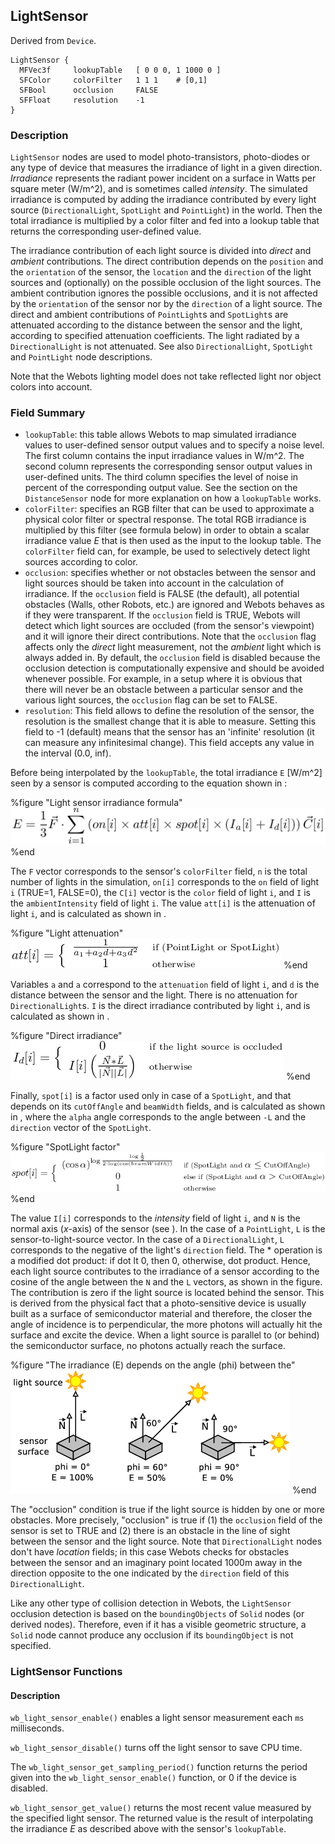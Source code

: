 ## LightSensor

Derived from `Device`.


```
LightSensor {
  MFVec3f     lookupTable   [ 0 0 0, 1 1000 0 ]
  SFColor     colorFilter   1 1 1    # [0,1]
  SFBool      occlusion     FALSE
  SFFloat     resolution    -1
}
```

### Description

`LightSensor` nodes are used to model photo-transistors, photo-diodes or any
type of device that measures the irradiance of light in a given direction.
*Irradiance* represents the radiant power incident on a surface in Watts per
square meter (W/m^2), and is sometimes called *intensity*. The simulated
irradiance is computed by adding the irradiance contributed by every light
source (`DirectionalLight`, `SpotLight` and `PointLight`) in the world. Then the
total irradiance is multiplied by a color filter and fed into a lookup table
that returns the corresponding user-defined value.

The irradiance contribution of each light source is divided into *direct* and
*ambient* contributions. The direct contribution depends on the `position` and
the `orientation` of the sensor, the `location` and the `direction` of the light
sources and (optionally) on the possible occlusion of the light sources. The
ambient contribution ignores the possible occlusions, and it is not affected by
the `orientation` of the sensor nor by the `direction` of a light source. The
direct and ambient contributions of `PointLight`s and `SpotLight`s are
attenuated according to the distance between the sensor and the light, according
to specified attenuation coefficients. The light radiated by a
`DirectionalLight` is not attenuated. See also `DirectionalLight`, `SpotLight`
and `PointLight` node descriptions.

Note that the Webots lighting model does not take reflected light nor object
colors into account.

### Field Summary

- `lookupTable`: this table allows Webots to map simulated irradiance values to user-defined sensor output values and to specify a noise level. The first column contains the input irradiance values in W/m^2. The second column represents the corresponding sensor output values in user-defined units. The third column specifies the level of noise in percent of the corresponding output value. See the section on the `DistanceSensor` node for more explanation on how a `lookupTable` works.
- `colorFilter`: specifies an RGB filter that can be used to approximate a physical color filter or spectral response. The total RGB irradiance is multiplied by this filter (see formula below) in order to obtain a scalar irradiance value *E* that is then used as the input to the lookup table. The `colorFilter` field can, for example, be used to selectively detect light sources according to color.
- `occlusion`: specifies whether or not obstacles between the sensor and light sources should be taken into account in the calculation of irradiance. If the `occlusion` field is FALSE (the default), all potential obstacles (Walls, other Robots, etc.) are ignored and Webots behaves as if they were transparent. If the `occlusion` field is TRUE, Webots will detect which light sources are occluded (from the sensor's viewpoint) and it will ignore their direct contributions. Note that the `occlusion` flag affects only the *direct* light measurement, not the *ambient* light which is always added in. By default, the `occlusion` field is disabled because the occlusion detection is computationally expensive and should be avoided whenever possible. For example, in a setup where it is obvious that there will never be an obstacle between a particular sensor and the various light sources, the `occlusion` flag can be set to FALSE.
- `resolution`: This field allows to define the resolution of the sensor, the resolution is the smallest change that it is able to measure. Setting this field to -1 (default) means that the sensor has an 'infinite' resolution (it can measure any infinitesimal change). This field accepts any value in the interval (0.0, inf).

Before being interpolated by the `lookupTable`, the total irradiance `E` [W/m^2]
seen by a sensor is computed according to the equation shown in :


%figure "Light sensor irradiance formula"
![Light sensor irradiance formula](pdf/light_intensity.pdf.png)
%end

The `F` vector corresponds to the sensor's `colorFilter` field, `n` is the total
number of lights in the simulation, `on[i]` corresponds to the `on` field of
light `i` (TRUE=1, FALSE=0), the `C[i]` vector is the `color` field of light
`i`, and `I` is the `ambientIntensity` field of light `i`.  The value `att[i]`
is the attenuation of light `i`, and is calculated as shown in .


%figure "Light attenuation"
![Light attenuation](pdf/light_attenuation.pdf.png)
%end

Variables `a` and `a` correspond to the `attenuation` field of light `i`, and
`d` is the distance between the sensor and the light. There is no attenuation
for `DirectionalLight`s. `I` is the direct irradiance contributed by light `i`,
and is calculated as shown in .


%figure "Direct irradiance"
![Direct irradiance](pdf/direct_light.pdf.png)
%end

Finally, `spot[i]` is a factor used only in case of a `SpotLight`, and that
depends on its `cutOffAngle` and `beamWidth` fields, and is calculated as shown
in , where the `alpha` angle corresponds to the angle between `-L` and the
`direction` vector of the `SpotLight`.


%figure "SpotLight factor"
![SpotLight factor](pdf/spot_light.pdf.png)
%end

The value `I[i]` corresponds to the *intensity* field of light `i`, and `N` is
the normal axis (*x*-axis) of the sensor (see ). In the case of a `PointLight`,
`L` is the sensor-to-light-source vector. In the case of a `DirectionalLight`,
`L` corresponds to the negative of the light's `direction` field. The *
operation is a modified dot product: if dot lt 0, then 0, otherwise, dot
product. Hence, each light source contributes to the irradiance of a sensor
according to the cosine of the angle between the `N` and the `L` vectors, as
shown in the figure. The contribution is zero if the light source is located
behind the sensor. This is derived from the physical fact that a photo-sensitive
device is usually built as a surface of semiconductor material and therefore,
the closer the angle of incidence is to perpendicular, the more photons will
actually hit the surface and excite the device. When a light source is parallel
to (or behind) the semiconductor surface, no photons actually reach the surface.


%figure "The irradiance (E) depends on the angle (phi) between the"
![The irradiance (E) depends on the angle (phi) between the](pdf/light_sensor.pdf.png)
%end

The "occlusion" condition is true if the light source is hidden by one or more
obstacles. More precisely, "occlusion" is true if (1) the `occlusion` field of
the sensor is set to TRUE and (2) there is an obstacle in the line of sight
between the sensor and the light source. Note that `DirectionalLight` nodes
don't have *location* fields; in this case Webots checks for obstacles between
the sensor and an imaginary point located 1000m away in the direction opposite
to the one indicated by the `direction` field of this `DirectionalLight`.

Like any other type of collision detection in Webots, the `LightSensor`
occlusion detection is based on the `boundingObjects` of `Solid` nodes (or
derived nodes). Therefore, even if it has a visible geometric structure, a
`Solid` node cannot produce any occlusion if its `boundingObject` is not
specified.

### LightSensor Functions

#### Description

`wb_light_sensor_enable()` enables a light sensor measurement each `ms`
milliseconds.

`wb_light_sensor_disable()` turns off the light sensor to save CPU time.

The `wb_light_sensor_get_sampling_period()` function returns the period given
into the `wb_light_sensor_enable()` function, or 0 if the device is disabled.

`wb_light_sensor_get_value()` returns the most recent value measured by the
specified light sensor. The returned value is the result of interpolating the
irradiance *E* as described above with the sensor's `lookupTable`.

